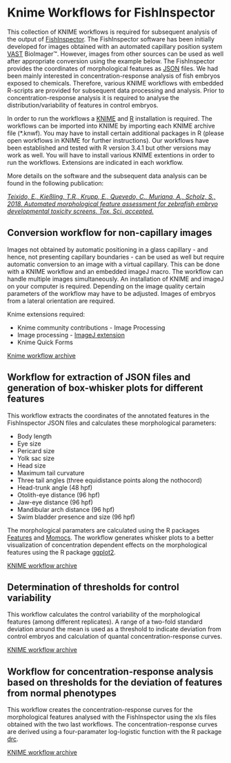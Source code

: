 # Knime Workflows for FishInspector

This collection of KNIME workflows is required for subsequent analysis of the output of [FishInspector]( https://github.com/sscholz-UFZ/FishInspector).
The FishInspector software has been initially developed for images obtained with an automated capillary position system [VAST](http://www.unionbio.com/vast/) BioImager™. However, images from other sources can be used as well after appropriate conversion using the example below.
The FishInspector provides the coordinates of morphological features as [JSON]( https://en.wikipedia.org/wiki/JSON) files. We had been mainly interested in concentration-response analysis of fish embryos exposed to chemicals. Therefore, various KNIME workflows with embedded R-scripts are provided for subsequent data processing and analysis. Prior to concentration-response analysis it is required to analyse the distribution/variability of features in control embryos. 

In order to run the workflows a [KNIME](http://www.knime.org) and [R](https://www.r-project.org/) installation is required. The workflows can be imported into KNIME by importing each KNIME archive file (\*.knwf).  You may have to install certain additional packages in R (please open workflows in KNIME for further instructions). Our workflows have been established and tested with R version 3.4.1 but other versions may work as well. 
You will have to install various KNIME extentions in order to run the workflows. Extensions are indicated in each workflow. 

More details on the software and the subsequent data analysis can be found in the following publication:

*[Teixido, E., Kießling, T.R., Krupp, E., Quevedo, C., Muriana, A., Scholz, S., 2018. Automated morphological feature assessment for zebrafish embryo developmental toxicity screens.  Tox. Sci. accepted.](https://academic.oup.com/toxsci/advance-article/doi/10.1093/toxsci/kfy250/5123521)*

## Conversion workflow for non-capillary images
Images not obtained by automatic positioning in a glass capillary - and hence, not presenting capillary boundaries - can be used as well but require automatic conversion to an image with a virtual capillary. This can be done with a KNIME workflow and an embedded imageJ macro. The workflow can handle multiple images simultaneously. An installation of KNIME and imageJ on your computer is required. Depending on the image quality certain parameters of the workflow may have to be adjusted. Images of embryos from a lateral orientation are required.

Knime extensions required: 
* Knime community contributions - Image Processing
* Image processing - [ImageJ extension](https://www.knime.com/community/imagej)
* Knime Quick Forms


[Knime workflow archive](Rotate_crop_v2.knwf)

## Workflow for extraction of JSON files and generation of box-whisker plots for different features
This workflow extracts the coordinates of the annotated features in the FishInspector JSON files and calculates these morphological parameters: 
* Body length
* Eye size
* Pericard size
* Yolk sac size
* Head size
* Maximum tail curvature 
* Three tail angles (three equidistance points along the nothocord)
* Head-trunk angle (48 hpf)
* Otolith-eye distance (96 hpf)
* Jaw-eye distance (96 hpf)
* Mandibular arch distance (96 hpf)
* Swim bladder presence and size (96 hpf)

The morphological paramaters are calculated using the R packages [Features](https://cran.r-project.org/web/packages/features/features.pdf) and [Momocs](https://cran.r-project.org/web/packages/Momocs/Momocs.pdf). The workflow generates whisker plots to a better visualization of concentration dependent effects on the morphological features using the R package [ggplot2](https://cran.r-project.org/web/packages/ggplot2/ggplot2.pdf). 

[KNIME workflow archive](FishInspector_features_Jan_2019.knwf)

## Determination of thresholds for control variability

This workflow calculates the control variability of the morphological features (among different replicates). A range of a two-fold standard deviation around the mean is used as a threshold to indicate deviation from control embryos and calculation of quantal concentration-response curves.

[KNIME workflow archive](Control_variability_v2.knwf)

## Workflow for concentration-response analysis based on thresholds for the deviation of features from normal phenotypes

This workflow creates the concentration-response curves for the morphological features analysed with the FishInspector using the xls files obtained with the two last workflows. The concentration-response curves are derived using a four-paramater log-logistic function with the R package [drc](https://cran.r-project.org/web/packages/drc/drc.pdf).

[KNIME workflow archive](Concentration_response_curves_v2.knwf)
